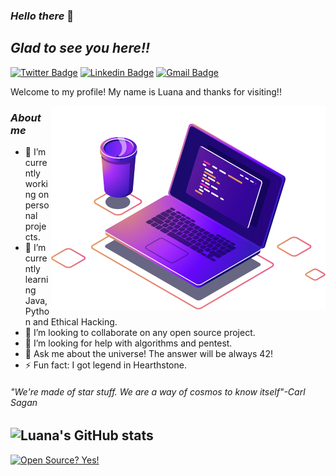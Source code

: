 ### _Hello there_  👋

## _Glad to see you here!!_  
[![Twitter Badge](https://img.shields.io/badge/-@padawanluana-6633cc?style=flat-square&labelColor=6633cc&logo=twitter&logoColor=white&link=https://twitter.com/PadawanLuana)](https://twitter.com/PadawanLuana) 
[![Linkedin Badge](https://img.shields.io/badge/-Luana%20Vieira-6633cc?style=flat-square&logo=Linkedin&logoColor=white&link=https://www.linkedin.com/in/luanavieira95/)](https://www.linkedin.com/in/luanavieira95/) 
[![Gmail Badge](https://img.shields.io/badge/-luanavieira9519@gmail.com-6633cc?style=flat-square&logo=Gmail&logoColor=white&link=mailto:luanavieira9519@gmail.com)](mailto:luanavieira9519@gmail.com)

Welcome to my profile! My name is Luana and thanks for visiting!! 

<img align="right" src="https://github.com/LuanaVieira95/LuanaVieira95/raw/main/computer-illustration.png" widht="350"/>

 ### _About me_

- 🔭 I’m currently working on personal projects.
- 🌱 I’m currently learning Java, Python and Ethical Hacking.
- 👯 I’m looking to collaborate on any open source project.
- 🤔 I’m looking for help with algorithms and pentest.
- 💬 Ask me about the universe! The answer will be always 42!
- ⚡ Fun fact: I got legend in Hearthstone. 

######  _"We're made of star stuff. We are a way of cosmos to know itself"-Carl Sagan_

![Luana's GitHub stats](https://github-readme-stats.vercel.app/api?username=LuanaVieira95&show_icons=true&theme=radical)
---
[![Open Source? Yes!](https://badgen.net/badge/Open%20Source%20%3F/Yes%21/blue?icon=github)](https://github.com/Naereen/badges/)







